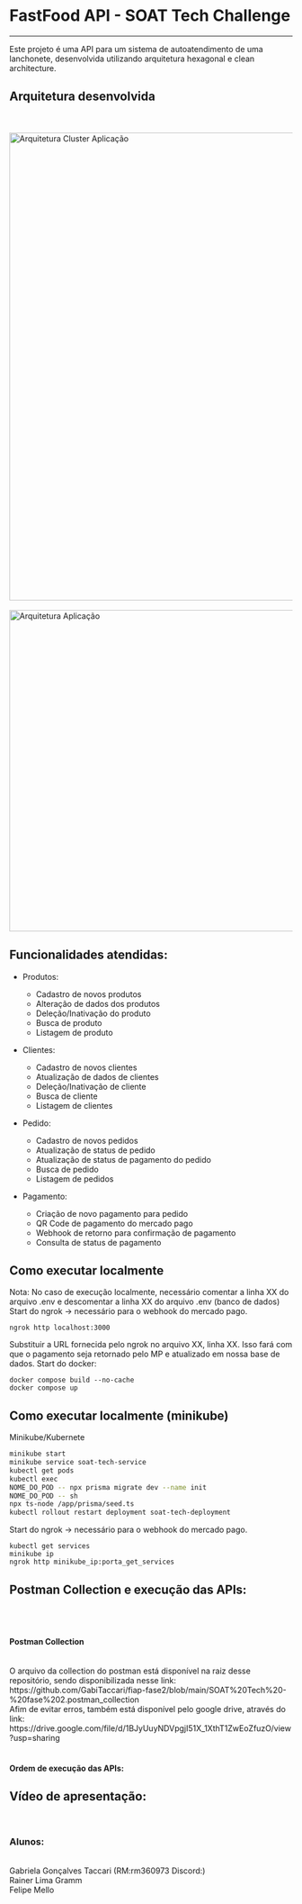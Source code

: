 # FastFood API - SOAT Tech Challenge
<hr>
Este projeto é uma API para um sistema de autoatendimento de uma lanchonete, desenvolvida utilizando arquitetura hexagonal e clean architecture.
<br>
<h2>Arquitetura desenvolvida</h2>
<br><br>
<img align="center" width="821" height="831" alt="Arquitetura Cluster Aplicação" src="https://github.com/user-attachments/assets/10df2e49-5607-4cf1-b8c8-6cba4c3f16db" />
<br><br>
<img align="center" width="761" height="571" alt="Arquitetura Aplicação" src="https://github.com/user-attachments/assets/b3072f35-9d00-493e-a2e7-7ddfcaf5a6a9" />

<h2>Funcionalidades atendidas:</h2>

- Produtos:
    - Cadastro de novos produtos
    - Alteração de dados dos produtos
    - Deleção/Inativação do produto
    - Busca de produto
    - Listagem de produto
      
- Clientes:
    - Cadastro de novos clientes
    - Atualização de dados de clientes
    - Deleção/Inativação de cliente
    - Busca de cliente
    - Listagem de clientes
 
- Pedido:
    - Cadastro de novos pedidos
    - Atualização de status de pedido
    - Atualização de status de pagamento do pedido
    - Busca de pedido
    - Listagem de pedidos
 
- Pagamento:
    - Criação de novo pagamento para pedido
    - QR Code de pagamento do mercado pago
    - Webhook de retorno para confirmação de pagamento
    - Consulta de status de pagamento
  
<h2>Como executar localmente</h2>
Nota: No caso de execução localmente, necessário comentar a linha XX do arquivo .env e descomentar a linha XX do arquivo .env (banco de dados)<br/>
Start do ngrok -> necessário para o webhook do mercado pago.<br/>


```
ngrok http localhost:3000
```
Substituir a URL fornecida pelo ngrok no arquivo XX, linha XX. Isso fará com que o pagamento seja retornado pelo MP e atualizado em nossa base de dados.
Start do docker:
```console
docker compose build --no-cache
docker compose up
```

<h2>Como executar localmente (minikube)</h2>
Minikube/Kubernete

```bash
minikube start
minikube service soat-tech-service
kubectl get pods
kubectl exec
NOME_DO_POD -- npx prisma migrate dev --name init
NOME_DO_POD -- sh
npx ts-node /app/prisma/seed.ts
kubectl rollout restart deployment soat-tech-deployment
```
Start do ngrok -> necessário para o webhook do mercado pago.
```console
kubectl get services
minikube ip
ngrok http minikube_ip:porta_get_services
```

<h2>Postman Collection e execução das APIs:</h2>
<br><br>
<h4>Postman Collection</h4><br>
O arquivo da collection do postman está disponível na raiz desse repositório, sendo disponibilizada nesse link: https://github.com/GabiTaccari/fiap-fase2/blob/main/SOAT%20Tech%20-%20fase%202.postman_collection
<br>
Afim de evitar erros, também está disponível pelo google drive, através do link: https://drive.google.com/file/d/1BJyUuyNDVpgjI51X_1XthT1ZwEoZfuzO/view?usp=sharing <br>
<br>

<h4>Ordem de execução das APIs:</h4>


<h2>Vídeo de apresentação:</h2>


<br>
<h3>Alunos:</h3><br>
Gabriela Gonçalves Taccari (RM:rm360973 Discord:)<br/>
Rainer Lima Gramm<br/>
Felipe Mello <br/>
